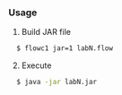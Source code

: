 ### Usage  
1. Build JAR file  
```sh
  $ flowc1 jar=1 labN.flow 
```
2. Execute  
```sh
  $ java -jar labN.jar 
```
